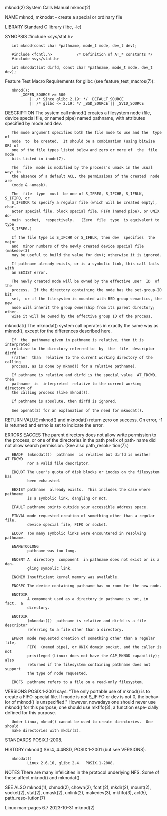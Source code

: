 mknod(2)                      System Calls Manual                     mknod(2)

NAME
       mknod, mknodat - create a special or ordinary file

LIBRARY
       Standard C library (libc, -lc)

SYNOPSIS
       #include <sys/stat.h>

       int mknod(const char *pathname, mode_t mode, dev_t dev);

       #include <fcntl.h>           /* Definition of AT_* constants */
       #include <sys/stat.h>

       int mknodat(int dirfd, const char *pathname, mode_t mode, dev_t dev);

   Feature Test Macro Requirements for glibc (see feature_test_macros(7)):

       mknod():
           _XOPEN_SOURCE >= 500
               || /* Since glibc 2.19: */ _DEFAULT_SOURCE
               || /* glibc <= 2.19: */ _BSD_SOURCE || _SVID_SOURCE

DESCRIPTION
       The system call mknod() creates a filesystem node (file, device special
       file,  or named pipe) named pathname, with attributes specified by mode
       and dev.

       The mode argument specifies both the file mode to use and the  type  of
       node  to  be created.  It should be a combination (using bitwise OR) of
       one of the file types listed below and zero or more of  the  file  mode
       bits listed in inode(7).

       The  file  mode is modified by the process's umask in the usual way: in
       the absence of a default ACL, the permissions of the created  node  are
       (mode & ~umask).

       The  file  type  must  be one of S_IFREG, S_IFCHR, S_IFBLK, S_IFIFO, or
       S_IFSOCK to specify a regular file (which will be created empty), char‐
       acter special file, block special file, FIFO (named pipe), or UNIX  do‐
       main  socket,  respectively.   (Zero  file  type  is equivalent to type
       S_IFREG.)

       If the file type is S_IFCHR or S_IFBLK, then dev  specifies  the  major
       and  minor numbers of the newly created device special file (makedev(3)
       may be useful to build the value for dev); otherwise it is ignored.

       If pathname already exists, or is a symbolic link, this call fails with
       an EEXIST error.

       The newly created node will be owned by the effective user  ID  of  the
       process.  If the directory containing the node has the set-group-ID bit
       set,  or if the filesystem is mounted with BSD group semantics, the new
       node will inherit the group ownership from its parent directory; other‐
       wise it will be owned by the effective group ID of the process.

   mknodat()
       The mknodat() system call operates in exactly the same way as  mknod(),
       except for the differences described here.

       If  the  pathname given in pathname is relative, then it is interpreted
       relative to the directory referred to  by  the  file  descriptor  dirfd
       (rather  than  relative to the current working directory of the calling
       process, as is done by mknod() for a relative pathname).

       If pathname is relative and dirfd is the special value  AT_FDCWD,  then
       pathname  is  interpreted  relative to the current working directory of
       the calling process (like mknod()).

       If pathname is absolute, then dirfd is ignored.

       See openat(2) for an explanation of the need for mknodat().

RETURN VALUE
       mknod() and mknodat() return zero on success.  On error, -1 is returned
       and errno is set to indicate the error.

ERRORS
       EACCES The parent directory does not  allow  write  permission  to  the
              process,  or  one of the directories in the path prefix of path‐
              name did not allow search permission.   (See  also  path_resolu‐
              tion(7).)

       EBADF  (mknodat())  pathname  is relative but dirfd is neither AT_FDCWD
              nor a valid file descriptor.

       EDQUOT The user's quota of disk blocks or inodes on the filesystem  has
              been exhausted.

       EEXIST pathname  already exists.  This includes the case where pathname
              is a symbolic link, dangling or not.

       EFAULT pathname points outside your accessible address space.

       EINVAL mode requested creation of something other than a regular  file,
              device special file, FIFO or socket.

       ELOOP  Too many symbolic links were encountered in resolving pathname.

       ENAMETOOLONG
              pathname was too long.

       ENOENT A  directory  component  in pathname does not exist or is a dan‐
              gling symbolic link.

       ENOMEM Insufficient kernel memory was available.

       ENOSPC The device containing pathname has no room for the new node.

       ENOTDIR
              A component used as a directory in pathname is not, in  fact,  a
              directory.

       ENOTDIR
              (mknodat())  pathname is relative and dirfd is a file descriptor
              referring to a file other than a directory.

       EPERM  mode requested creation of something other than a regular  file,
              FIFO  (named pipe), or UNIX domain socket, and the caller is not
              privileged (Linux: does not have the CAP_MKNOD capability); also
              returned if the filesystem containing pathname does not  support
              the type of node requested.

       EROFS  pathname refers to a file on a read-only filesystem.

VERSIONS
       POSIX.1-2001  says:  "The  only  portable use of mknod() is to create a
       FIFO-special file.  If mode is not S_IFIFO or dev is not 0, the  behav‐
       ior of mknod() is unspecified."  However, nowadays one should never use
       mknod()  for  this  purpose; one should use mkfifo(3), a function espe‐
       cially defined for this purpose.

       Under Linux, mknod() cannot be used to create directories.  One  should
       make directories with mkdir(2).

STANDARDS
       POSIX.1-2008.

HISTORY
       mknod()
              SVr4, 4.4BSD, POSIX.1-2001 (but see VERSIONS).

       mknodat()
              Linux 2.6.16, glibc 2.4.  POSIX.1-2008.

NOTES
       There  are  many  infelicities in the protocol underlying NFS.  Some of
       these affect mknod() and mknodat().

SEE ALSO
       mknod(1), chmod(2), chown(2), fcntl(2), mkdir(2), mount(2),  socket(2),
       stat(2), umask(2), unlink(2), makedev(3), mkfifo(3), acl(5), path_reso‐
       lution(7)

Linux man-pages 6.7               2023-10-31                          mknod(2)
